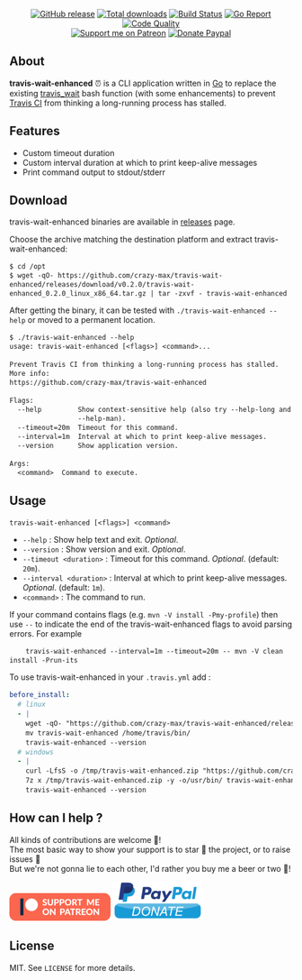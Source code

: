 <p align="center">
  <a href="https://github.com/crazy-max/travis-wait-enhanced/releases/latest"><img src="https://img.shields.io/github/release/crazy-max/travis-wait-enhanced.svg?style=flat-square" alt="GitHub release"></a>
  <a href="https://github.com/crazy-max/travis-wait-enhanced/releases/latest"><img src="https://img.shields.io/github/downloads/crazy-max/travis-wait-enhanced/total.svg?style=flat-square" alt="Total downloads"></a>
  <a href="https://github.com/crazy-max/travis-wait-enhanced/actions"><img src="https://github.com/crazy-max/travis-wait-enhanced/workflows/build/badge.svg" alt="Build Status"></a>
  <a href="https://goreportcard.com/report/github.com/crazy-max/travis-wait-enhanced"><img src="https://goreportcard.com/badge/github.com/crazy-max/travis-wait-enhanced?style=flat-square" alt="Go Report"></a>
  <a href="https://www.codacy.com/app/crazy-max/travis-wait-enhanced"><img src="https://img.shields.io/codacy/grade/2a33c37cd24e4225adacd48736c0efbb.svg?style=flat-square" alt="Code Quality"></a>
  <br /><a href="https://www.patreon.com/crazymax"><img src="https://img.shields.io/badge/donate-patreon-f96854.svg?logo=patreon&style=flat-square" alt="Support me on Patreon"></a>
  <a href="https://www.paypal.me/crazyws"><img src="https://img.shields.io/badge/donate-paypal-00457c.svg?logo=paypal&style=flat-square" alt="Donate Paypal"></a>
</p>

## About

**travis-wait-enhanced** :alarm_clock: is a CLI application written in [Go](https://golang.org/) to replace the existing [travis_wait](https://docs.travis-ci.com/user/common-build-problems/#build-times-out-because-no-output-was-received) bash function (with some enhancements) to prevent [Travis CI](https://travis-ci.com/) from thinking a long-running process has stalled.

## Features

* Custom timeout duration
* Custom interval duration at which to print keep-alive messages
* Print command output to stdout/stderr

## Download

travis-wait-enhanced binaries are available in [releases](https://github.com/crazy-max/travis-wait-enhanced/releases) page.

Choose the archive matching the destination platform and extract travis-wait-enhanced:

```
$ cd /opt
$ wget -qO- https://github.com/crazy-max/travis-wait-enhanced/releases/download/v0.2.0/travis-wait-enhanced_0.2.0_linux_x86_64.tar.gz | tar -zxvf - travis-wait-enhanced
```

After getting the binary, it can be tested with `./travis-wait-enhanced --help` or moved to a permanent location.

```
$ ./travis-wait-enhanced --help
usage: travis-wait-enhanced [<flags>] <command>...

Prevent Travis CI from thinking a long-running process has stalled. More info:
https://github.com/crazy-max/travis-wait-enhanced

Flags:
  --help         Show context-sensitive help (also try --help-long and
                 --help-man).
  --timeout=20m  Timeout for this command.
  --interval=1m  Interval at which to print keep-alive messages.
  --version      Show application version.

Args:
  <command>  Command to execute.
```

## Usage

`travis-wait-enhanced [<flags>] <command>`

* `--help` : Show help text and exit. _Optional_.
* `--version` : Show version and exit. _Optional_.
* `--timeout <duration>` : Timeout for this command. _Optional_. (default: `20m`).
* `--interval <duration>` : Interval at which to print keep-alive messages. _Optional_. (default: `1m`).
* `<command>` : The command to run.

If your command contains flags (e.g. `mvn -V install -Pmy-profile`) then use `--` to indicate the end of
the travis-wait-enhanced flags to avoid parsing errors. For example

```
    travis-wait-enhanced --interval=1m --timeout=20m -- mvn -V clean install -Prun-its
```

To use travis-wait-enhanced in your `.travis.yml` add :

```yml
before_install:
  # linux
  - |
    wget -qO- "https://github.com/crazy-max/travis-wait-enhanced/releases/download/v0.2.0/travis-wait-enhanced_0.2.0_linux_x86_64.tar.gz" | tar -zxvf - travis-wait-enhanced
    mv travis-wait-enhanced /home/travis/bin/
    travis-wait-enhanced --version
  # windows
  - |
    curl -LfsS -o /tmp/travis-wait-enhanced.zip "https://github.com/crazy-max/travis-wait-enhanced/releases/download/v0.2.0/travis-wait-enhanced_0.2.0_windows_x86_64.zip"
    7z x /tmp/travis-wait-enhanced.zip -y -o/usr/bin/ travis-wait-enhanced.exe -r
    travis-wait-enhanced --version
```

## How can I help ?

All kinds of contributions are welcome :raised_hands:!<br />
The most basic way to show your support is to star :star2: the project, or to raise issues :speech_balloon:<br />
But we're not gonna lie to each other, I'd rather you buy me a beer or two :beers:!

[![Support me on Patreon](.res/patreon.png)](https://www.patreon.com/crazymax) 
[![Paypal Donate](.res/paypal-donate.png)](https://www.paypal.me/crazyws)

## License

MIT. See `LICENSE` for more details.
